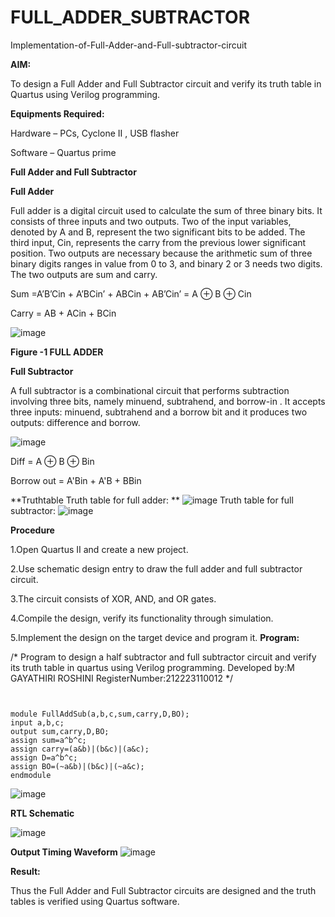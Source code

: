 # FULL_ADDER_SUBTRACTOR

Implementation-of-Full-Adder-and-Full-subtractor-circuit

**AIM:**

To design a Full Adder and Full Subtractor circuit and verify its truth table in Quartus using Verilog programming.

**Equipments Required:**

Hardware – PCs, Cyclone II , USB flasher

Software – Quartus prime

**Full Adder and Full Subtractor**

**Full Adder**

Full adder is a digital circuit used to calculate the sum of three binary bits. It consists of three inputs and two outputs. Two of the input variables, denoted by A and B, represent the two significant bits to be added. The third input, Cin, represents the carry from the previous lower significant position. Two outputs are necessary because the arithmetic sum of three binary digits ranges in value from 0 to 3, and binary 2 or 3 needs two digits. The two outputs are sum and carry.

Sum =A’B’Cin + A’BCin’ + ABCin + AB’Cin’ = A ⊕ B ⊕ Cin 

Carry = AB + ACin + BCin

![image](https://github.com/naavaneetha/FULL_ADDER_SUBTRACTOR/assets/154305477/0f30ba51-5ffb-4198-845f-18e054f675e7)

**Figure -1 FULL ADDER**

**Full Subtractor**

A full subtractor is a combinational circuit that performs subtraction involving three bits, namely minuend, subtrahend, and borrow-in . It accepts three inputs: minuend, subtrahend and a borrow bit and it produces two outputs: difference and borrow.

![image](https://github.com/naavaneetha/FULL_ADDER_SUBTRACTOR/assets/154305477/02b24f51-ab51-4304-9ad6-7b81ffc1ead5)

Diff = A ⊕ B ⊕ Bin 

Borrow out = A'Bin + A'B + BBin

**Truthtable Truth table for full adder: **
![image](https://github.com/23006823/FULL_ADDER_SUBTRACTOR/assets/138971409/09787606-e088-4736-89dc-a7f127bec019)
Truth table for full subtractor:
![image](https://github.com/23006823/FULL_ADDER_SUBTRACTOR/assets/138971409/89c6c8be-deb3-4912-ac60-4747d09d55d1)


**Procedure**

1.Open Quartus II and create a new project.

2.Use schematic design entry to draw the full adder and full subtractor circuit.

3.The circuit consists of XOR, AND, and OR gates.

4.Compile the design, verify its functionality through simulation.

5.Implement the design on the target device and program it.
**Program:**

/* Program to design a half subtractor and full subtractor circuit and verify its truth table in quartus using Verilog programming. Developed by:M GAYATHIRI ROSHINI RegisterNumber:212223110012
*/
```


module FullAddSub(a,b,c,sum,carry,D,BO);
input a,b,c;
output sum,carry,D,BO;
assign sum=a^b^c;
assign carry=(a&b)|(b&c)|(a&c);
assign D=a^b^c;
assign BO=(~a&b)|(b&c)|(~a&c);
endmodule
```
![image](https://github.com/23006823/FULL_ADDER_SUBTRACTOR/assets/138971409/d23e71d5-06e4-4a99-b790-2d8c0e045954)

**RTL Schematic**

![image](https://github.com/23006823/FULL_ADDER_SUBTRACTOR/assets/138971409/874ea3df-4831-4484-bfd4-82534acd93e3)

**Output Timing Waveform**
![image](https://github.com/23006823/FULL_ADDER_SUBTRACTOR/assets/138971409/28fff3a8-8f0a-45aa-8e8b-40ea0535089d)

**Result:**

Thus the Full Adder and Full Subtractor circuits are designed and the truth tables is verified using Quartus software.



